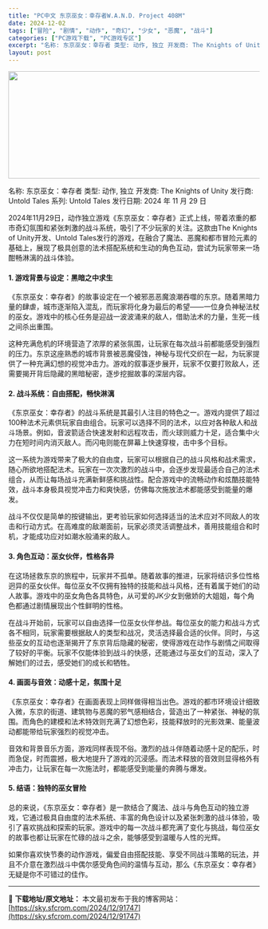 ```yaml
---
title: "PC中文 东京巫女：幸存者W.A.N.D. Project 408M"
date: 2024-12-02
tags: ["冒险", "剧情", "动作", "奇幻", "少女", "恶魔", "战斗"]
categories: ["PC游戏下载", "PC游戏专区"]
excerpt: "名称: 东京巫女：幸存者 类型: 动作, 独立 开发商: The Knights of Unity 发行商: Untold Tales 系列: Untold Tales 发行日期: 2024 年 11 月 29 日 2024年11月29日，动作独立游戏《东京巫女：幸存者》正式上线，带着浓重的都市奇幻&hellip;"
layout: post
---
```


<img class="aligncenter size-full wp-image-91749" src="https://sky.sfcrom.com/wp-content/uploads/2024/12/2024120203073019.webp" alt="" width="660" height="215" />

名称: 东京巫女：幸存者
类型: 动作, 独立
开发商: The Knights of Unity
发行商: Untold Tales
系列: Untold Tales
发行日期: 2024 年 11 月 29 日

2024年11月29日，动作独立游戏《东京巫女：幸存者》正式上线，带着浓重的都市奇幻氛围和紧张刺激的战斗系统，吸引了不少玩家的关注。这款由The Knights of Unity开发、Untold Tales发行的游戏，在融合了魔法、恶魔和都市冒险元素的基础上，展现了极具创意的法术搭配系统和生动的角色互动，尝试为玩家带来一场酣畅淋漓的战斗体验。
<h4>1. <strong>游戏背景与设定：黑暗之中求生</strong></h4>
《东京巫女：幸存者》的故事设定在一个被邪恶恶魔浪潮吞噬的东京。随着黑暗力量的肆虐，城市逐渐陷入混乱，而玩家将化身为最后的希望——一位身负神秘法杖的巫女。游戏中的核心任务是迎战一波波涌来的敌人，借助法术的力量，生死一线之间杀出重围。

这种充满危机的环境营造了浓厚的紧张氛围，让玩家在每次战斗前都能感受到强烈的压力。东京这座熟悉的城市背景被恶魔侵蚀，神秘与现代交织在一起，为玩家提供了一种充满幻想的视觉冲击力。游戏的叙事逐步展开，玩家不仅要打败敌人，还需要揭开背后隐藏的黑暗秘密，逐步挖掘故事的深层内容。
<h4>2. <strong>战斗系统：自由搭配，畅快淋漓</strong></h4>
《东京巫女：幸存者》的战斗系统是其最引人注目的特色之一。游戏内提供了超过100种法术元素供玩家自由组合。玩家可以选择不同的法术，以应对各种敌人和战斗场景。例如，音波箭适合快速发射和远程攻击，而火球则威力十足，适合集中火力在短时间内消灭敌人。而闪电则能在屏幕上快速穿梭，击中多个目标。

这一系统为游戏带来了极大的自由度，玩家可以根据自己的战斗风格和战术需求，随心所欲地搭配法术。玩家在一次次激烈的战斗中，会逐步发现最适合自己的法术组合，从而让每场战斗充满新鲜感和挑战性。配合游戏中的流畅动作和炫酷技能特效，战斗本身极具视觉冲击力和爽快感，仿佛每次施放法术都能感受到能量的爆发。

战斗不仅仅是简单的按键输出，更考验玩家如何选择适当的法术应对不同敌人的攻击和行动方式。在高难度的敌潮面前，玩家必须灵活调整战术，善用技能组合和时机，才能成功应对如潮水般涌来的敌人。
<h4>3. <strong>角色互动：巫女伙伴，性格各异</strong></h4>
在这场拯救东京的旅程中，玩家并不孤单。随着故事的推进，玩家将结识多位性格迥异的巫女伙伴。每位巫女不仅拥有独特的技能和战斗风格，还有着属于她们的动人故事。游戏中的巫女角色各具特色，从可爱的JK少女到傲娇的大姐姐，每个角色都通过剧情展现出个性鲜明的性格。

在战斗开始前，玩家可以自由选择一位巫女伙伴参战。每位巫女的能力和战斗方式各不相同，玩家需要根据敌人的类型和战况，灵活选择最合适的伙伴。同时，与这些巫女的互动也逐渐揭开了东京背后隐藏的秘密，使得游戏在动作与剧情之间取得了较好的平衡。玩家不仅能体验到战斗的快感，还能通过与巫女们的互动，深入了解她们的过去，感受她们的成长和牺牲。
<h4>4. <strong>画面与音效：动感十足，氛围十足</strong></h4>
《东京巫女：幸存者》在画面表现上同样做得相当出色。游戏的都市环境设计细致入微，东京的街道、建筑物与恶魔的邪气感相结合，营造出了一种紧张、神秘的氛围。而角色的建模和法术特效则充满了幻想色彩，技能释放时的光影效果、能量波动都能带给玩家强烈的视觉冲击。

音效和背景音乐方面，游戏同样表现不俗。激烈的战斗伴随着动感十足的配乐，时而急促，时而震撼，极大地提升了游戏的沉浸感。而法术释放的音效则显得格外有冲击力，让玩家在每一次施法时，都能感受到能量的奔腾与爆发。
<h4>5. <strong>结语：独特的巫女冒险</strong></h4>
总的来说，《东京巫女：幸存者》是一款结合了魔法、战斗与角色互动的独立游戏，它通过极具自由度的法术系统、丰富的角色设计以及紧张刺激的战斗体验，吸引了喜欢挑战和探索的玩家。游戏中的每一次战斗都充满了变化与挑战，每位巫女的故事也都让玩家在忙碌的战斗之余，能够感受到温暖与人性的光辉。

如果你喜欢快节奏的动作游戏，偏爱自由搭配技能、享受不同战斗策略的玩法，并且不介意在激烈战斗中偶尔感受角色间的温情与互动，那么《东京巫女：幸存者》无疑是你不可错过的佳作。

---
📖 **下载地址/原文地址：** 本文最初发布于我的博客网站：[https://sky.sfcrom.com/2024/12/91747](https://sky.sfcrom.com/2024/12/91747)
